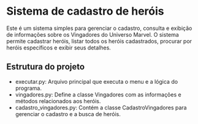 # Sistema de cadastro de heróis

Este é um sistema simples para gerenciar o cadastro, consulta e exibição de informações sobre os Vingadores do Universo Marvel. O sistema permite cadastrar heróis, listar todos os heróis cadastrados, procurar por heróis específicos e exibir seus detalhes.

## Estrutura do projeto

- executar.py: Arquivo principal que executa o menu e a lógica do programa.
- vingadores.py: Define a classe Vingadores com as informações e métodos relacionados aos heróis.
- cadastro_vingadores.py: Contém a classe CadastroVingadores para gerenciar o cadastro e a busca de heróis.
